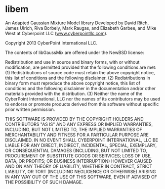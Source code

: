 libem
=====

An Adapted Gaussian Mixture Model library
Developed by David Ritch, James Ulrich, Riva Borbely, Mark Raugas, and Elizabeth Garbee, and Mike West at
Cyberpoint LLC (www.cyberpointllc.com).

Copyright 2013 CyberPoint International LLC.

The contents of libGaussMix are offered under the NewBSD license:

Redistribution and use in source and binary forms, with or without modification, are permitted provided that the following conditions are met: (1) Redistributions of source code must retain the above copyright notice, this list of conditions and the following disclaimer. (2) Redistributions in binary form must reproduce the above copyright notice, this list of conditions and the following disclaimer in the documentation and/or other materials provided with the distribution. (3) Neither the name of the CyberPoint International, LLC nor the names of its contributors may be used to endorse or promote products derived from this software without specific prior written permission.

THIS SOFTWARE IS PROVIDED BY THE COPYRIGHT HOLDERS AND CONTRIBUTORS "AS IS" AND ANY EXPRESS OR IMPLIED WARRANTIES, INCLUDING, BUT NOT LIMITED TO, THE IMPLIED WARRANTIES OF MERCHANTABILITY AND FITNESS FOR A PARTICULAR PURPOSE ARE DISCLAIMED. IN NO EVENT SHALL CYBERPOINT INTERNATIONAL, LLC BE LIABLE FOR ANY DIRECT, INDIRECT, INCIDENTAL, SPECIAL, EXEMPLARY, OR CONSEQUENTIAL DAMAGES (INCLUDING, BUT NOT LIMITED TO, PROCUREMENT OF SUBSTITUTE GOODS OR SERVICES; LOSS OF USE, DATA, OR PROFITS; OR BUSINESS INTERRUPTION) HOWEVER CAUSED AND ON ANY THEORY OF LIABILITY, WHETHER IN CONTRACT, STRICT LIABILITY, OR TORT (INCLUDING NEGLIGENCE OR OTHERWISE) ARISING IN ANY WAY OUT OF THE USE OF THIS SOFTWARE, EVEN IF ADVISED OF THE POSSIBILITY OF SUCH DAMAGE.
